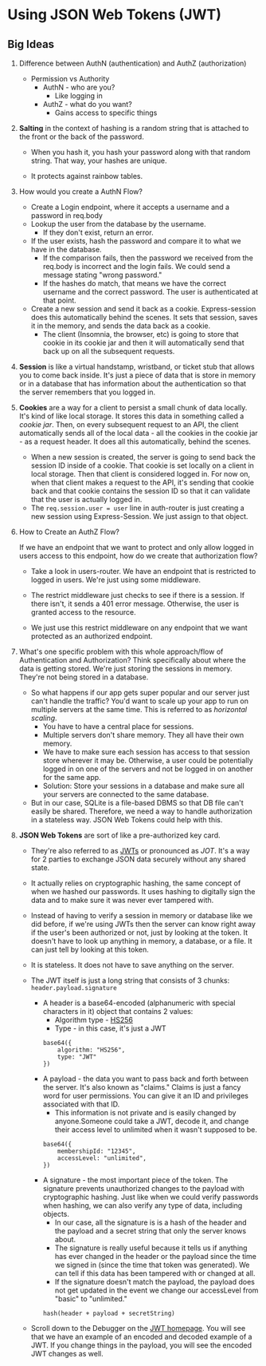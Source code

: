 # Using JSON Web Tokens (JWT)

## Big Ideas
1. Difference between AuthN (authentication) and AuthZ (authorization)
    * Permission vs Authority 
        * AuthN - who are you? 
            * Like logging in
        * AuthZ - what do you want?
            * Gains access to specific things
2. **Salting** in the context of hashing is a random string that is attached to the front or the back of the password. 
    * When you hash it, you hash your password along with that random string. That way, your hashes are unique. 
    
    * It protects against rainbow tables.
3. How would you create a AuthN Flow? 
    * Create a Login endpoint, where it accepts a username and a password in req.body
    * Lookup the user from the database by the username. 
        * If they don't exist, return an error.
    * If the user exists, hash the password and compare it to what we have in the database.
        * If the comparison fails, then the password we received from the req.body is incorrect and the login fails. We could send a message stating "wrong password."
        * If the hashes do match, that means we have the correct username and the correct password. The user is authenticated at that point.
    * Create a new session and send it back as a cookie. Express-session does this automatically behind the scenes. It sets that session, saves it in the memory, and sends the data back as a cookie.
        * The client (Insomnia, the browser, etc) is going to store that cookie in its cookie jar and then it will automatically send that back up on all the subsequent requests. 
4. **Session** is like a virtual handstamp, wristband, or ticket stub that allows you to come back inside. It's just a piece of data that is store in memory or in a database that has information about the authentication so that the server remembers that you logged in. 
5. **Cookies** are a way for a client to persist a small chunk of data locally. It's kind of like local storage. It stores this data in something called a _cookie jar_. Then, on every subsequent request to an API, the client automatically sends all of the local data - all the cookies in the cookie jar - as a request header. It does all this automatically, behind the scenes.
    * When a new session is created, the server is going to send back the session ID inside of a cookie. That cookie is set locally on a client in local storage. Then that client is considered logged in. For now on, when that client makes a request to the API, it's sending that cookie back and that cookie contains the session ID so that it can validate that the user is actually logged in.
    * The `req.session.user = user` line in auth-router is just creating a new session using Express-Session. We just assign to that object.
6. How to Create an AuthZ Flow? 
    

    If we have an endpoint that we want to protect and only allow logged in users access to this endpoint, how do we create that authorization flow?
    * Take a look in users-router. We have an endpoint that is restricted to logged in users. We're just using some middleware. 
    
    * The restrict middleware just checks to see if there is a session. If there isn't, it sends a 401 error message. Otherwise, the user is granted access to the resource. 
    * We just use this restrict middleware on any endpoint that we want protected as an authorized endpoint.
7. What's one specific problem with this whole approach/flow of Authentication and Authorization? Think specifically about where the data is getting stored. We're just storing the sessions in memory. They're not being stored in a database. 
    * So what happens if our app gets super popular and our server just can't handle the traffic? You'd want to scale up your app to run on multiple servers at the same time. This is referred to as _horizontal scaling_.
        * You have to have a central place for sessions. 
        * Multiple servers don't share memory. They all have their own memory.
        * We have to make sure each session has access to that session store wherever it may be. Otherwise, a user could be potentially logged in on one of the servers and not be logged in on another for the same app.
        * Solution: Store your sessions in a database and make sure all your servers are connected to the same database.
    * But in our case, SQLite is a file-based DBMS so that DB file can't easily be shared. Therefore, we need a way to handle authorization in a stateless way. JSON Web Tokens could help with this.
8. **JSON Web Tokens** are sort of like a pre-authorized key card. 
    * They're also referred to as [JWTs](https://jwt.io/introduction/) or pronounced as _JOT_. It's a way for 2 parties to exchange JSON data securely without any shared state. 
    
    * It actually relies on cryptographic hashing, the same concept of when we hashed our passwords. It uses hashing to digitally sign the data and to make sure it was never ever tampered with.
    * Instead of having to verify a session in memory or database like we did before, if we're using JWTs then the server can know right away if the user's been authorized or not, just by looking at the token. It doesn't have to look up anything in memory, a database, or a file. It can just tell by looking at this token.
    * It is stateless. It does not have to save anything on the server.
    * The JWT itself is just a long string that consists of 3 chunks: `header.payload.signature`
        * A header is a base64-encoded (alphanumeric with special characters in it) object that contains 2 values:
            * Algorithm type - [HS256](https://auth0.com/blog/brute-forcing-hs256-is-possible-the-importance-of-using-strong-keys-to-sign-jwts/#JWT-Signing-Algorithms)
            * Type - in this case, it's just a JWT
            ```
            base64({
                algorithm: "HS256",
                type: "JWT"
            })
            ```
        * A payload - the data you want to pass back and forth between the server. It's also known as "claims." Claims is just a fancy word for user permissions. You can give it an ID and privileges associated with that ID.
            * This information is not private and is easily changed by anyone.Someone could take a JWT, decode it, and change their access level to unlimited when it wasn't supposed to be. 
            ```
            base64({
                membershipId: "12345",
                accessLevel: "unlimited",
            })
            ```
        * A signature - the most important piece of the token. The signature prevents unauthorized changes to the payload with cryptographic hashing. Just like when we could verify passwords when hashing, we can also verify any type of data, including objects. 
            * In our case, all the signature is is a hash of the header and the payload and a secret string that only the server knows about. 
            * The signature is really useful because it tells us if anything has ever changed in the header or the payload since the time we signed in (since the time that token was generated). We can tell if this data has been tampered with or changed at all.
            * If the signature doesn't match the payload, the payload does not get updated in the event we change our accessLevel from "basic" to "unlimited."
            ```
            hash(header + payload + secretString)
            ```
    * Scroll down to the Debugger on the [JWT homepage](https://jwt.io/). You will see that we have an example of an encoded and decoded example of a JWT. If you change things in the payload, you will see the encoded JWT changes as well.